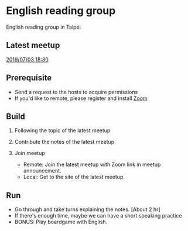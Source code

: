 # English reading group

English reading group in Taipei

## Latest meetup

[2019/07/03 18:30](2019-07-03.md)

## Prerequisite

* Send a request to the hosts to acquire permissions
* If you'd like to remote, please register and install [Zoom](https://zoom.us)

## Build

1. Following the topic of the latest meetup

2. Contribute the notes of the latest meetup

3. Join meetup

    * Remote: Join the latest meetup with Zoom link in meetup announcement.
    * Local: Get to the site of the latest meetup.

## Run

* Go through and take turns explaining the notes. [About 2 hr]
* If there's enough time, maybe we can have a short speaking practice
* BONUS: Play boardgame with English.
